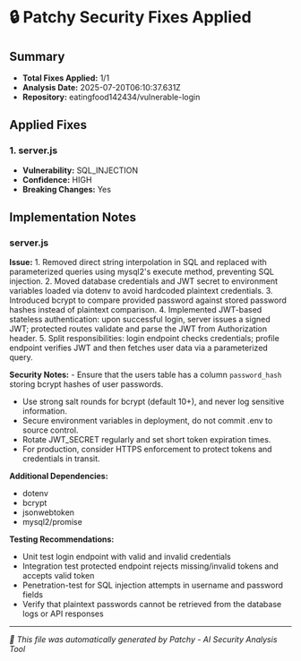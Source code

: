 # 🔒 Patchy Security Fixes Applied

## Summary
- **Total Fixes Applied:** 1/1
- **Analysis Date:** 2025-07-20T06:10:37.631Z
- **Repository:** eatingfood142434/vulnerable-login

## Applied Fixes

### 1. server.js
- **Vulnerability:** SQL_INJECTION
- **Confidence:** HIGH
- **Breaking Changes:** Yes


## Implementation Notes

### server.js
**Issue:** 1. Removed direct string interpolation in SQL and replaced with parameterized queries using mysql2's execute method, preventing SQL injection.
2. Moved database credentials and JWT secret to environment variables loaded via dotenv to avoid hardcoded plaintext credentials.
3. Introduced bcrypt to compare provided password against stored password hashes instead of plaintext comparison.
4. Implemented JWT-based stateless authentication: upon successful login, server issues a signed JWT; protected routes validate and parse the JWT from Authorization header.
5. Split responsibilities: login endpoint checks credentials; profile endpoint verifies JWT and then fetches user data via a parameterized query.

**Security Notes:** - Ensure that the users table has a column `password_hash` storing bcrypt hashes of user passwords.
- Use strong salt rounds for bcrypt (default 10+), and never log sensitive information.
- Secure environment variables in deployment, do not commit .env to source control.
- Rotate JWT_SECRET regularly and set short token expiration times.
- For production, consider HTTPS enforcement to protect tokens and credentials in transit.

**Additional Dependencies:**
- dotenv
- bcrypt
- jsonwebtoken
- mysql2/promise

**Testing Recommendations:**
- Unit test login endpoint with valid and invalid credentials
- Integration test protected endpoint rejects missing/invalid tokens and accepts valid token
- Penetration-test for SQL injection attempts in username and password fields
- Verify that plaintext passwords cannot be retrieved from the database logs or API responses

---


*🤖 This file was automatically generated by Patchy - AI Security Analysis Tool*
